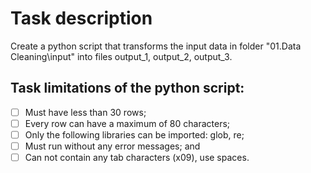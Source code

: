 # Task description
Create a python script that transforms the input data in folder "01.Data
Cleaning\input" into files output_1, output_2, output_3.

## Task limitations of the python script:
- [ ] Must have less than 30 rows;
- [ ] Every row can have a maximum of 80 characters;
- [ ] Only the following libraries can be imported: glob, re;
- [ ] Must run without any error messages; and
- [ ] Can not contain any tab characters (x09), use spaces.
